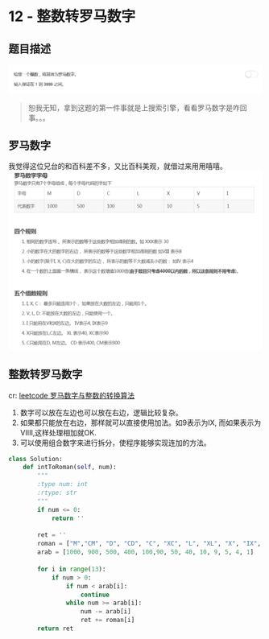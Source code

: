 # 12 - 整数转罗马数字

## 题目描述
![problem](images/12.png)

<!-- more -->

<blockquote class="blockquote-center">恕我无知，拿到这题的第一件事就是上搜索引擎，看看罗马数字是咋回事。。。</blockquote>

## 罗马数字
我觉得这位兄台的和百科差不多，又比百科美观，就借过来用用嘻嘻。
![RomanNumber](images/RomanNumber.png)
## 整数转罗马数字
cr: [leetcode 罗马数字与整数的转换算法](https://blog.csdn.net/net_wolf_007/article/details/51770112)

1. 数字可以放在左边也可以放在右边，逻辑比较复杂。
2. 如果都只能放在右边，那样就可以直接使用加法。如9表示为IX, 而如果表示为 VIIII,这样处理相加就OK.  
3. 可以使用组合数字来进行拆分，使程序能够实现连加的方法。

```python
class Solution:
    def intToRoman(self, num):
        """
        :type num: int
        :rtype: str
        """
        if num <= 0:
            return ''

        ret = ''
        roman = ["M","CM", "D", "CD", "C", "XC", "L", "XL", "X", "IX", "V", "IV", "I"]
        arab = [1000, 900, 500, 400, 100,90, 50, 40, 10, 9, 5, 4, 1]

        for i in range(13):
            if num > 0:
                if num < arab[i]:
                    continue
                while num >= arab[i]:
                    num -= arab[i]
                    ret += roman[i]
        return ret
```